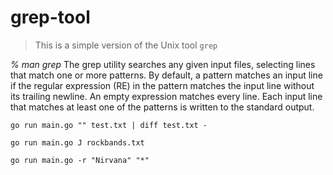 # grep-tool

> This is a simple version of the Unix tool `grep`

*% man grep*
	 The grep utility searches any given input files, selecting lines that
     match one or more patterns.  By default, a pattern matches an input line
     if the regular expression (RE) in the pattern matches the input line
     without its trailing newline.  An empty expression matches every line.
     Each input line that matches at least one of the patterns is written to
     the standard output.

`go run main.go "" test.txt | diff test.txt -`

`go run main.go J rockbands.txt`

`go run main.go -r "Nirvana" "*"`

